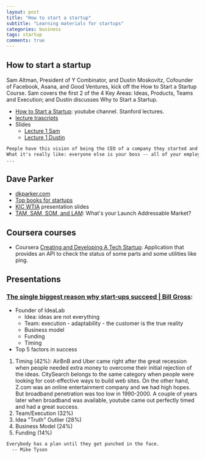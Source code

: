 ```yaml
---
layout: post
title: "How to start a startup"
subtitle: "Learning materials for startups"
categories: business
tags: startup
comments: true
---
```

## How to start a startup
Sam Altman, President of Y Combinator, and Dustin Moskovitz, Cofounder of Facebook, Asana,
 and Good Ventures, kick off the How to Start a Startup Course.
 Sam covers the first 2 of the 4 Key Areas: Ideas, Products, Teams and Execution;
  and Dustin discusses Why to Start a Startup.
* [How to Start a Startup](https://www.youtube.com/channel/UCxIJaCMEptJjxmmQgGFsnCg):
youtube channel. Stanford lectures.
* [lecture trascripts](https://genius.com/Sam-altman-lecture-1-how-to-start-a-startup-annotated)
* Slides
  * [Lecture 1 Sam](https://www.dropbox.com/s/uio0cep4a2454ar/Lecture_1_Sam.pdf?dl=0)
  * [Lecture 1 Dustin](https://www.dropbox.com/s/l4lnfilivmndmt4/Lecture_1_Dustin.pdf?dl=0)
```markdown
People have this vision of being the CEO of a company they started and being on top of the pyramid...
What it's really like: everyone else is your boss -- all of your employees, customers, partners, users, media are you boss.
...
```

## Dave Parker
* [dkparker.com](https://www.dkparker.com)
* [Top books for startups](https://www.dkparker.com/top-startup-book-list-and-top-10-classic-business-books/)
* [KIC WTIA](https://www.dkparker.com/kic-wtia/) presentation slides
* [TAM, SAM, SOM, and LAM](https://www.dkparker.com/tam-sam-som-and-lam-whats-your-launch-addressable-market/):
What's your Launch Addressable Market?

## Coursera courses
* Coursera [Creating and Developing A Tech Startup](https://www.coursera.org/learn/tech-startup):
 Application that provides an API to check the status of some parts and some utilities like ping.

## Presentations

### [The single biggest reason why start-ups succeed | Bill Gross](https://www.youtube.com/watch?v=bNpx7gpSqbY):
* Founder of IdeaLab
  * Idea: ideas are not everything
  * Team: execution - adaptability - the customer is the true reality
  * Business model
  * Funding
  * Timing
* Top 5 factors in success
1. Timing (42%): AirBnB and Uber came right after the great recession when people needed extra money
to overcome their initial rejection of the ideas. CitySearch belongs to the same category when
people were looking for cost-effective ways to build web sites. On the other hand, Z.com was
an online entertainment company and we had high hopes. But broadband penetration was too low
in 1990-2000. A couple of years later when broadband was available, youtube came out perfectly timed and
had a great success.
2. Team/Execution (32%)
3. Idea "Truth" Outlier (28%)
4. Business Model (24%)
5. Funding (14%)

```markdown
Everybody has a plan until they get punched in the face.
  -- Mike Tyson
```